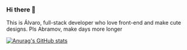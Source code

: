 ### Hi there 👋

This is Álvaro, full-stack developer who love front-end and make cute designs.
Pls Abramov, make days more longer

[![Anurag's GitHub stats](https://github-readme-stats.vercel.app/api?username=Koke-beep&theme=dracula&count_private=true)](https://github.com/anuraghazra/github-readme-stats)
